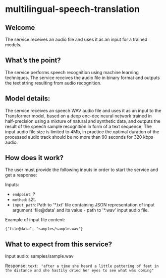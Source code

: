 # multilingual-speech-translation

## Welcome

The service receives an audio file and uses it as an input for a trained models.

## What’s the point?

The service performs speech recognition using machine learning techniques.
The service receives the audio file in binary format and outputs the text string resulting from audio recognition. 

##  Model details:

The service receives an speech WAV audio file and uses it as an input to the Transformer model, based on a deep enc-dec neural network trained in half-precision using a mixture of natural and synthetic data, and outputs the result of the speech sample recognition in form of a text sequence. The input audio file size is limited to 4Mb, in practice the optimal duration of the processed audio track should be no more than 90 seconds for 320 kbps audio.

## How does it work?

The user must provide the following inputs in order to start the service and get a response:

Inputs:

 -   `endpoint`: ?
 -   `method`: s2t.
 -   `input_path`: Path to '\*.txt' file containing JSON representation of input argument 'file@data' and its value - path to '\*.wav' input audio file.

Example of input file content:

```
{"file@data": "samples/sample.wav"}
```

## What to expect from this service?

Input audio:
samples/sample.wav

Response:
`text: "after a time she heard a little pattering of feet in the distance and she hastily dried her eyes to see what was coming"`
